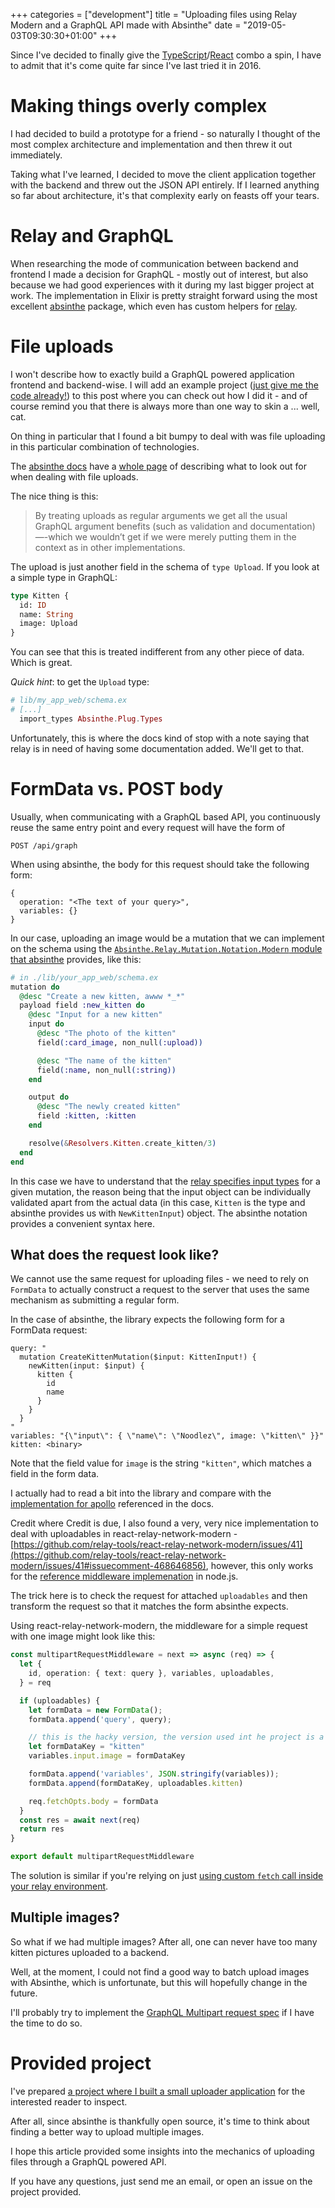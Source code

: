 +++
categories = ["development"]
title = "Uploading files using Relay Modern and a GraphQL API made with Absinthe"
date = "2019-05-03T09:30:30+01:00"
+++

Since I've decided to finally give the [TypeScript](https://typescriptlang.org)/[React](https://reactjs.org) combo a spin, I have to admit that it's come quite far since I've last tried it in 2016. 

# Making things overly complex

I had decided to build a prototype for a friend - so naturally I thought of the most complex architecture and implementation and then threw it out immediately.

Taking what I've learned, I decided to move the client application together with the backend and threw out the JSON API entirely. If I learned anything so far about architecture, it's that complexity early on feasts off your tears.

# Relay and GraphQL  

When researching the mode of communication between backend and frontend I made a decision for GraphQL - mostly out of interest, but also because we had good experiences with it during my last bigger project at work. The implementation in Elixir is pretty straight forward using the most excellent [absinthe](https://github.com/absinthe-graphql/absinthe) package, which even has custom helpers for [relay](https://facebook.github.io/relay).

# File uploads

I won't describe how to exactly build a GraphQL powered application frontend and backend-wise. I will add an example project ([just give me the code already!](https://github.com/floriank/react_relay_kitten_uploader)) to this post where you can check out how I did it - and of course remind you that there is always more than one way to skin a ... well, cat.

On thing in particular that I found a bit bumpy to deal with was file uploading in this particular combination of technologies.

The [absinthe docs](https://hexdocs.pm/absinthe/Absinthe.html) have a [whole page](https://hexdocs.pm/absinthe/file-uploads.html#content) of describing what to look out for when dealing with file uploads.

The nice thing is this:

> By treating uploads as regular arguments we get all the usual GraphQL argument benefits (such as validation and documentation)—-which we wouldn’t get if we were merely putting them in the context as in other implementations.

The upload is just another field in the schema of `type Upload`. If you look at a simple type in GraphQL:

```graphql
type Kitten {
  id: ID
  name: String
  image: Upload
}
```

You can see that this is treated indifferent from any other piece of data. Which is great. 

_Quick hint_: to get the `Upload` type:

```elixir
# lib/my_app_web/schema.ex
# [...]
  import_types Absinthe.Plug.Types
```

Unfortunately, this is where the docs kind of stop with a note saying that relay is in need of having some documentation added. We'll get to that.

# FormData vs. POST body

Usually, when communicating with a GraphQL based API, you continuously reuse the same entry point and every request will have the form of 

```
POST /api/graph  
```

When using absinthe, the body for this request should take the following form:

```
{ 
  operation: "<The text of your query>",
  variables: {}
}
```

In our case, uploading an image would be a mutation that we can implement on the schema using the [`Absinthe.Relay.Mutation.Notation.Modern` module that absinthe](https://hexdocs.pm/absinthe_relay/Absinthe.Relay.html) provides, like this:

```elixir
# in ./lib/your_app_web/schema.ex
mutation do 
  @desc "Create a new kitten, awww *_*"
  payload field :new_kitten do
    @desc "Input for a new kitten"
    input do
      @desc "The photo of the kitten"
      field(:card_image, non_null(:upload))

      @desc "The name of the kitten"
      field(:name, non_null(:string))
    end

    output do
      @desc "The newly created kitten"
      field :kitten, :kitten
    end

    resolve(&Resolvers.Kitten.create_kitten/3)
  end
end
```

In this case we have to understand that the [relay specifies input types](https://facebook.github.io/relay/docs/en/mutations.html) for a given mutation, the reason being that the input object can be individually validated apart from the actual data (in this case, `Kitten` is the type and absinthe provides us with `NewKittenInput`) object. The absinthe notation provides a convenient syntax here. 

## What does the request look like?

We cannot use the same request for uploading files - we need to rely on `FormData` to actually construct a request to the server that uses the same mechanism as submitting a regular form. 

In the case of absinthe, the library expects the following form for a FormData request:

```
query: "
  mutation CreateKittenMutation($input: KittenInput!) {
    newKitten(input: $input) {
      kitten {
        id
        name
      }
    }
  }
"
variables: "{\"input\": { \"name\": \"Noodlez\", image: \"kitten\" }}"
kitten: <binary>
```

Note that the field value for `image` is the string `"kitten"`, which matches a field in the form data.

I actually had to read a bit into the library and compare with the [implementation for apollo](https://github.com/jaydenseric/apollo-upload-client) referenced in the docs. 

Credit where Credit is due, I also found a very, very nice implementation to deal with uploadables in react-relay-network-modern - [https://github.com/relay-tools/react-relay-network-modern/issues/41](https://github.com/relay-tools/react-relay-network-modern/issues/41#issuecomment-468646856), however, this only works for the [reference middleware implemenation](https://github.com/jaydenseric/graphql-upload) in node.js.

The trick here is to check the request for attached `uploadables` and then transform the request so that it matches the form absinthe expects.

Using react-relay-network-modern, the middleware for a simple request with one image might look like this:

```typescript
const multipartRequestMiddleware = next => async (req) => {
  let {
    id, operation: { text: query }, variables, uploadables,
  } = req

  if (uploadables) {
    let formData = new FormData();
    formData.append('query', query);

    // this is the hacky version, the version used int he project is a bit more flexible
    let formDataKey = "kitten"
    variables.input.image = formDataKey

    formData.append('variables', JSON.stringify(variables));
    formData.append(formDataKey, uploadables.kitten)

    req.fetchOpts.body = formData
  }
  const res = await next(req)
  return res
}

export default multipartRequestMiddleware
```

The solution is similar if you're relying on just [using custom `fetch` call inside your relay environment](https://facebook.github.io/relay/docs/en/quick-start-guide.html#relay-environment).

## Multiple images?

So what if we had multiple images? After all, one can never have too many kitten pictures uploaded to a backend.

Well, at the moment, I could not find a good way to batch upload images with Absinthe, which is unfortunate, but this will hopefully change in the future.

I'll probably try to implement the [GraphQL Multipart request spec](https://github.com/jaydenseric/graphql-multipart-request-spec) if I have the time to do so.

# Provided project

I've prepared [a project where I built a small uploader application](https://github.com/floriank/react_relay_kitten_uploader) for the interested reader to inspect.

After all, since absinthe is thankfully open source, it's time to think about finding a better way to upload multiple images.

I hope this article provided some insights into the mechanics of uploading files through a GraphQL powered API.

If you have any questions, just send me an email, or open an issue on the project provided.